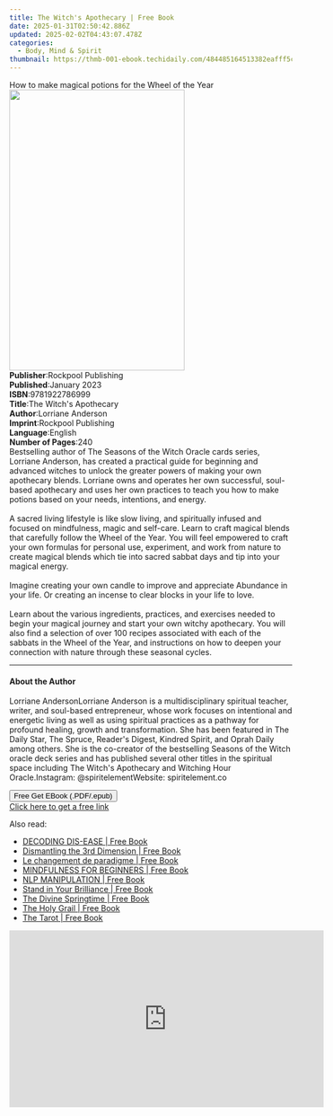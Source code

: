 ```yaml
---
title: The Witch's Apothecary | Free Book
date: 2025-01-31T02:50:42.886Z
updated: 2025-02-02T04:43:07.478Z
categories:
  - Body, Mind & Spirit
thumbnail: https://thmb-001-ebook.techidaily.com/484485164513382eafff5ce9e8404c55786981b17b1a51a0089b4c848fa82836.jpg
---
```

<main id="book-container">
  <div class="flex flex-col">
    <div class="book-brief flex-1 py-6 px-4 sm:p-6 md:py-10 md:px-8">
      <!-- brief-->
      <div class="book-brief-main">
        How to make magical potions for the Wheel of the Year
      </div>
    </div>
    <div
      class="book-meta-info flex-1 grid gap-4 col-start-1 col-end-3 row-start-1 sm:mb-6 sm:grid-cols-4 lg:gap-6 lg:col-start-2 lg:row-end-6 lg:row-span-6 lg:mb-0"
    >
      <div
        class="book-meta-info-left place-content-center mt-4 p-4 text-sm leading-6 col-start-2 col-span-2 dark:text-slate-400"
      >
        <img
          class="w-full h-500 object-cover rounded-lg sm:h-255 sm:col-span-2 lg:col-span-full"
          src="https://img-001-ebook.techidaily.com/1f01667b5e90cff421f51484d1df717223600eb2f02ae57be9cf9f736615f6a2.jpg"
          alt=""
          width="312"
          height="500"
        />
      </div>
      <div
        class="book-meta-info-right mt-2 col-start-1 row-start-2 col-span-3 self-center"
      >
        <!-- meta data  -->
        <div class="flex flex-col px-4 md:px-8">
          <div class="flex-1">
            <strong>Publisher</strong>:<span class="px-2"
              >Rockpool Publishing</span
            >
          </div>
          <div class="flex-1">
            <strong>Published</strong>:<span class="px-2">January 2023</span>
          </div>
          <div class="flex-1">
            <strong>ISBN</strong>:<span class="px-2">9781922786999</span>
          </div>
          <div class="flex-1">
            <strong>Title</strong>:<span class="px-2"
              >The Witch&#39;s Apothecary</span
            >
          </div>
          <div class="flex-1">
            <strong>Author</strong>:<span class="px-2">Lorriane Anderson</span>
          </div>
          <div class="flex-1">
            <strong>Imprint</strong>:<span class="px-2"
              >Rockpool Publishing</span
            >
          </div>
          <div class="flex-1">
            <strong>Language</strong>:<span class="px-2">English</span>
          </div>
          <div class="flex-1">
            <strong>Number of Pages</strong>:<span class="px-2">240</span>
          </div>
        </div>
      </div>
    </div>
    <div class="book-description flex-1 py-6 px-4 sm:p-6 md:py-10 md:px-8">
      <div class="book-description-main">
        <div accordion-content="" id="description">
          Bestselling author of The Seasons of the Witch Oracle cards series,
          Lorriane Anderson, has created a practical guide for beginning and
          advanced witches to unlock the greater powers of making your own
          apothecary blends. Lorriane owns and operates her own successful,
          soul-based apothecary and uses her own practices to teach you how to
          make potions based on your needs, intentions, and energy.<br /><br />A
          sacred living lifestyle is like slow living, and spiritually infused
          and focused on mindfulness, magic and self-care. Learn to craft
          magical blends that carefully follow the Wheel of the Year. You will
          feel empowered to craft your own formulas for personal use,
          experiment, and work from nature to create magical blends which tie
          into sacred sabbat days and tip into your magical energy.<br /><br />Imagine
          creating your own candle to improve and appreciate Abundance in your
          life. Or creating an incense to clear blocks in your life to love.<br /><br />Learn
          about the various ingredients, practices, and exercises needed to
          begin your magical journey and start your own witchy apothecary. You
          will also find a selection of over 100 recipes associated with each of
          the sabbats in the Wheel of the Year, and instructions on how to
          deepen your connection with nature through these seasonal cycles.
        </div>
        <div class="accordion-fader"></div>
      </div>
    </div>
    <div class="book-excerpts flex-1 py-6 px-4 sm:p-6 md:py-10 md:px-8">
      <!-- excerpts-->
      <div class="book-excerpts-main">
        <hr />
        <h4 class="placeholder placeholder-heading">
          <span>About the Author</span>
        </h4>
        <p>
          Lorriane AndersonLorriane Anderson is a multidisciplinary spiritual
          teacher, writer, and soul-based entrepreneur, whose work focuses on
          intentional and energetic living as well as using spiritual practices
          as a pathway for profound healing, growth and transformation. She has
          been featured in The Daily Star, The Spruce, Reader's Digest, Kindred
          Spirit, and Oprah Daily among others. She is the co-creator of the
          bestselling Seasons of the Witch oracle deck series and has published
          several other titles in the spiritual space including The Witch's
          Apothecary and Witching Hour Oracle.Instagram: @spiritelementWebsite:
          spiritelement.co
        </p>
      </div>
    </div>
    <div
      class="book-about-author flex-1 py-6 px-4 sm:p-6 md:py-10 md:px-8"
    ></div>
    <div class="book-free-get flex-1 py-6 px-4 sm:p-6 md:py-10 md:px-8">
      <button
        id="btn-free-get"
        class="bg-blue-500 hover:bg-blue-700 text-white font-bold py-2 px-4 rounded"
      >
        Free Get EBook (.PDF/.epub)
      </button>
      <div id="countdown-display" class="px-2 text-lg mt-2"></div>
      <a
        id="free-link"
        class="hidden bg-blue-500 hover:bg-blue-700 text-white font-bold py-2 px-4 rounded"
        href="https://www.ebooks.com/en-us/book/211370437/the-witch-s-apothecary/lorriane-anderson/"
        target="_blank"
        >Click here to get a free link</a
      >
    </div>
    <script>
      let countdownTime = 0;
      let countdownInterval = null;
      document
        .getElementById('btn-free-get')
        .addEventListener('click', startCountdown);
      function startCountdown() {
        countdownTime = new Date().getTime() + 60000 * 3;
        countdownInterval = setInterval(updateCountdown, 1000);
        document.getElementById('btn-free-get').disabled = true;
        document
          .getElementById('btn-free-get')
          .classList.add('bg-gray-500', 'cursor-not-allowed');
      }
      function updateCountdown() {
        let currentTime = new Date().getTime();
        let timeLeft = countdownTime - currentTime;
        let secondsLeft = Math.floor(timeLeft / 1000);
        document.getElementById('countdown-display').innerHTML =
          `Remaining time: ${secondsLeft} seconds.`;
        if (secondsLeft <= 0) {
          clearInterval(countdownInterval);
          document.getElementById('btn-free-get').classList.add('hidden');
          document.getElementById('free-link').classList.remove('hidden');
          document.getElementById('countdown-display').innerHTML = '';
        }
      }
    </script>
  </div>
</main>

<ins class="adsbygoogle"
      style="display:block"
      data-ad-client="ca-pub-7571918770474297"
      data-ad-slot="8358498916"
      data-ad-format="auto"
      data-full-width-responsive="true"></ins>
    

<span class="atpl-alsoreadstyle">Also read:</span>
<div><ul>
<li><a href="https://novels-ebooks.techidaily.com/210859375-9780645249262-decoding-dis-ease/"><u>DECODING DIS-EASE | Free Book</u></a></li>
<li><a href="https://novels-ebooks.techidaily.com/210859158-9781738981519-dismantling-the-3rd-dimension/"><u>Dismantling the 3rd Dimension | Free Book</u></a></li>
<li><a href="https://novels-ebooks.techidaily.com/210859588-9781667456478-le-changement-de-paradigme/"><u>Le changement de paradigme | Free Book</u></a></li>
<li><a href="https://novels-ebooks.techidaily.com/210859172-9783988313638-mindfulness-for-beginners/"><u>MINDFULNESS FOR BEGINNERS | Free Book</u></a></li>
<li><a href="https://novels-ebooks.techidaily.com/210859192-9783988313614-nlp-manipulation/"><u>NLP MANIPULATION | Free Book</u></a></li>
<li><a href="https://novels-ebooks.techidaily.com/210859194-9798987668214-stand-in-your-brilliance/"><u>Stand in Your Brilliance | Free Book</u></a></li>
<li><a href="https://novels-ebooks.techidaily.com/210859524-9781841503868-the-divine-springtime/"><u>The Divine Springtime | Free Book</u></a></li>
<li><a href="https://novels-ebooks.techidaily.com/210859167-9798987663318-the-holy-grail/"><u>The Holy Grail | Free Book</u></a></li>
<li><a href="https://novels-ebooks.techidaily.com/210859448-9781801520799-the-tarot/"><u>The Tarot | Free Book</u></a></li>
</ul></div>

<!-- affiliate ads begin -->
<iframe width="560" height="315" src="https://www.youtube.com/embed/cC-HtDQVoG0?si=nQcoa7q8q2IL8U0m" title="YouTube video player" frameborder="0" allow="accelerometer; autoplay; clipboard-write; encrypted-media; gyroscope; picture-in-picture; web-share" referrerpolicy="strict-origin-when-cross-origin" allowfullscreen></iframe>
<!-- affiliate ads end -->

